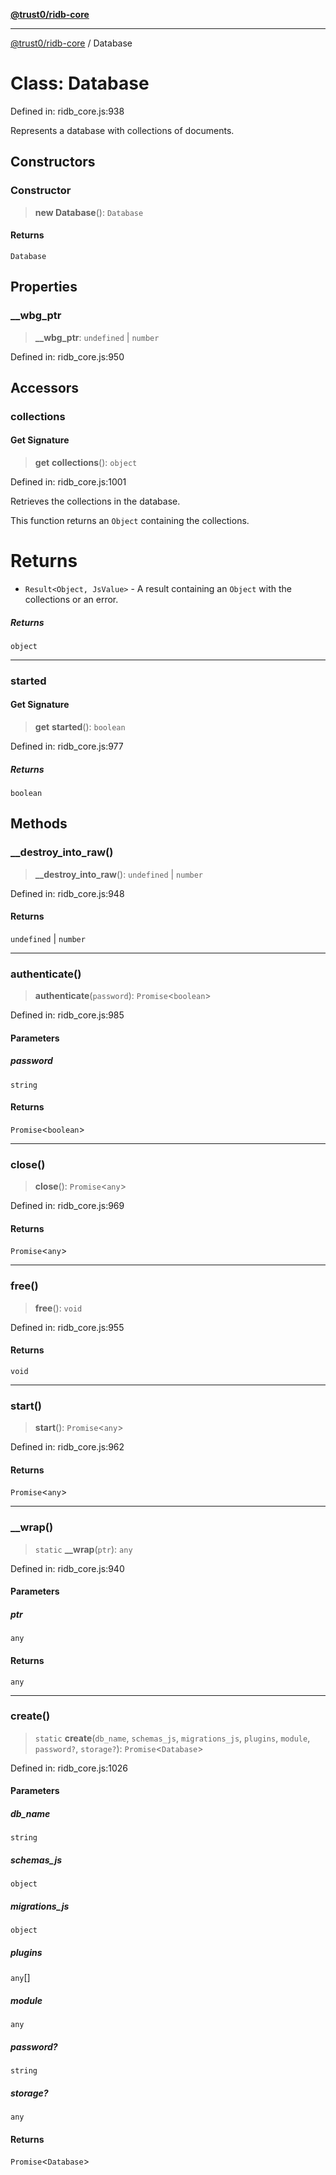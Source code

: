 [**@trust0/ridb-core**](../README.md)

***

[@trust0/ridb-core](../README.md) / Database

# Class: Database

Defined in: ridb\_core.js:938

Represents a database with collections of documents.

## Constructors

### Constructor

> **new Database**(): `Database`

#### Returns

`Database`

## Properties

### \_\_wbg\_ptr

> **\_\_wbg\_ptr**: `undefined` \| `number`

Defined in: ridb\_core.js:950

## Accessors

### collections

#### Get Signature

> **get** **collections**(): `object`

Defined in: ridb\_core.js:1001

Retrieves the collections in the database.

This function returns an `Object` containing the collections.

# Returns

* `Result<Object, JsValue>` - A result containing an `Object` with the collections or an error.

##### Returns

`object`

***

### started

#### Get Signature

> **get** **started**(): `boolean`

Defined in: ridb\_core.js:977

##### Returns

`boolean`

## Methods

### \_\_destroy\_into\_raw()

> **\_\_destroy\_into\_raw**(): `undefined` \| `number`

Defined in: ridb\_core.js:948

#### Returns

`undefined` \| `number`

***

### authenticate()

> **authenticate**(`password`): `Promise`\<`boolean`\>

Defined in: ridb\_core.js:985

#### Parameters

##### password

`string`

#### Returns

`Promise`\<`boolean`\>

***

### close()

> **close**(): `Promise`\<`any`\>

Defined in: ridb\_core.js:969

#### Returns

`Promise`\<`any`\>

***

### free()

> **free**(): `void`

Defined in: ridb\_core.js:955

#### Returns

`void`

***

### start()

> **start**(): `Promise`\<`any`\>

Defined in: ridb\_core.js:962

#### Returns

`Promise`\<`any`\>

***

### \_\_wrap()

> `static` **\_\_wrap**(`ptr`): `any`

Defined in: ridb\_core.js:940

#### Parameters

##### ptr

`any`

#### Returns

`any`

***

### create()

> `static` **create**(`db_name`, `schemas_js`, `migrations_js`, `plugins`, `module`, `password?`, `storage?`): `Promise`\<`Database`\>

Defined in: ridb\_core.js:1026

#### Parameters

##### db\_name

`string`

##### schemas\_js

`object`

##### migrations\_js

`object`

##### plugins

`any`[]

##### module

`any`

##### password?

`string`

##### storage?

`any`

#### Returns

`Promise`\<`Database`\>
